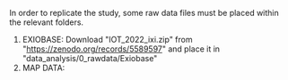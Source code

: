 In order to replicate the study, some raw data files must be placed within the relevant folders.

1) EXIOBASE: Download "IOT_2022_ixi.zip" from "https://zenodo.org/records/5589597" and place it in "data_analysis/0_rawdata/Exiobase"
2) MAP DATA: 
